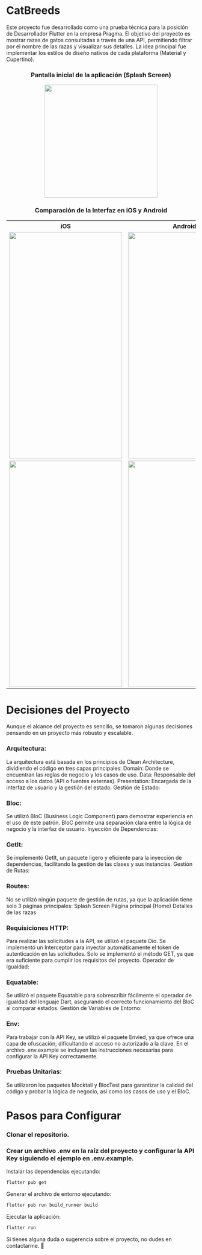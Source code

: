 # CatBreeds

Este proyecto fue desarrollado como una prueba técnica para la posición de Desarrollador Flutter en la empresa Pragma. El objetivo del proyecto es mostrar razas de gatos consultadas a través de una API, permitiendo filtrar por el nombre de las razas y visualizar sus detalles. La idea principal fue implementar los estilos de diseño nativos de cada plataforma (Material y Cupertino).

<div align="center">
  <h3>Pantalla inicial de la aplicación (Splash Screen)</h3>
  <img src="https://github.com/user-attachments/assets/838a2022-0057-4bd3-9967-48c47d17b361" width="300">
</div>
 

<div align="center">
  <h3>Comparación de la Interfaz en iOS y Android</h3>
  <table>
    <tr>
      <th>iOS</th>
      <th>Android</th>
    </tr>
    <tr>
      <td>
        <img src="https://github.com/user-attachments/assets/1739a7bc-7c75-4336-9db7-1b117e1fdcde" width="300" height="600">
      </td>
      <td>
        <img src="https://github.com/user-attachments/assets/6e530820-e25c-43d0-a761-acc44343ecf6" width="300" height="600">
      </td>
    </tr>
    <tr>
      <td>
        <img src="https://github.com/user-attachments/assets/ded0386c-2538-4b33-a422-a0e878081595" width="300" height="600">
      </td>
      <td>
        <img src="https://github.com/user-attachments/assets/9b704a29-f233-4a18-a8d0-e2dc170ae29c" width="300" height="600">
      </td>
    </tr>
  </table>
</div>


# Decisiones del Proyecto
Aunque el alcance del proyecto es sencillo, se tomaron algunas decisiones pensando en un proyecto más robusto y escalable.

### Arquitectura:
La arquitectura está basada en los principios de Clean Architecture, dividiendo el código en tres capas principales:
Domain: Donde se encuentran las reglas de negocio y los casos de uso.
Data: Responsable del acceso a los datos (API o fuentes externas).
Presentation: Encargada de la interfaz de usuario y la gestión del estado.
Gestión de Estado:

### Bloc:
Se utilizó BloC (Business Logic Component) para demostrar experiencia en el uso de este patrón. BloC permite una separación clara entre la lógica de negocio y la interfaz de usuario.
Inyección de Dependencias:

### GetIt:
Se implementó GetIt, un paquete ligero y eficiente para la inyección de dependencias, facilitando la gestión de las clases y sus instancias.
Gestión de Rutas:

### Routes:
No se utilizó ningún paquete de gestión de rutas, ya que la aplicación tiene solo 3 páginas principales:
Splash Screen
Página principal (Home)
Detalles de las razas

### Requisiciones HTTP:
Para realizar las solicitudes a la API, se utilizó el paquete Dio.
Se implementó un Interceptor para inyectar automáticamente el token de autenticación en las solicitudes.
Solo se implementó el método GET, ya que era suficiente para cumplir los requisitos del proyecto.
Operador de Igualdad:

###  Equatable:
Se utilizó el paquete Equatable para sobrescribir fácilmente el operador de igualdad del lenguaje Dart, asegurando el correcto funcionamiento del BloC al comparar estados.
Gestión de Variables de Entorno:

###  Env:
Para trabajar con la API Key, se utilizó el paquete Envied, ya que ofrece una capa de ofuscación, dificultando el acceso no autorizado a la clave.
En el archivo .env.example se incluyen las instrucciones necesarias para configurar la API Key correctamente.

###  Pruebas Unitarias:
Se utilizaron los paquetes Mocktail y BlocTest para garantizar la calidad del código y probar la lógica de negocio, así como los casos de uso y el BloC.

# Pasos para Configurar

### Clonar el repositorio.

### Crear un archivo .env en la raíz del proyecto y configurar la API Key siguiendo el ejemplo en .env.example.
Instalar las dependencias ejecutando:
```bash
flutter pub get
```
Generar el archivo de entorno ejecutando:

```bash
flutter pub run build_runner build
```

Ejecutar la aplicación:
```bash
flutter run
```
Si tienes alguna duda o sugerencia sobre el proyecto, no dudes en contactarme. 🚀
